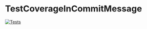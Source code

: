 # TestCoverageInCommitMessage

[![Tests](https://github.com/igortxra/TestCoverageInCommitMessage/actions/workflows/report_coverage.yml/badge.svg?branch=main)](https://github.com/igortxra/TestCoverageInCommitMessage/actions/workflows/report_coverage.yml)
